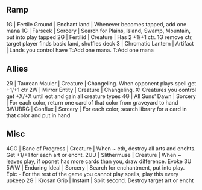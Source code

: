 ## Ramp

1G     | Fertile Ground    | Enchant land | Whenever becomes tapped, add one mana
1G     | Farseek           | Sorcery      | Search for Plains, Island, Swamp, Mountain, put into play tapped
2G     | Fertilid          | Creature     | Has 2 +1/+1 ctr. 1G remove ctr, target player finds basic land, shuffles deck
3      | Chromatic Lantern | Artifact     | Lands you control have T:Add one mana. T:Add one mana

## Allies

2R     | Taurean Mauler    | Creature     | Changeling. When opponent plays spell get +1/+1 ctr
2W     | Mirror Entity     | Creature     | Changeling. X: Creatures you control get +X/+X until eot and gain all creature types
4G     | All Suns' Dawn    | Sorcery      | For each color, return one card of that color from graveyard to hand
3WUBRG | Conflux           | Sorcery      | For each color, search library for a card in that color and put in hand 

## Misc

4GG    | Bane of Progress  | Creature     | When ~ etb, destroy all arts and enchts. Get +1/+1 for each art or encht.
2UU    | Slithermuse       | Creature     | When ~ leaves play, if oponet has more cards than you, draw difference. Evoke 3U
5WW    | Enduring Ideal    | Sorcery      | Search for enchantment, put into play.  Epic - For the rest of the game you cannot play spells, play this every upkeep
2G     | Krosan Grip       | Instant      | Split second. Destroy target art or encht
